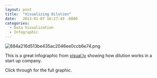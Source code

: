 ```yaml
---
layout: post
title:  "Visualizing Dilution"
date:   2013-01-07 16:27:49 -0800
categories:
  - Data Visualization
  - Infographic
---
```


  ![884a216d513be435ac2046ee0ccb6e74.png](/attachments/884a216d513be435ac2046ee0ccb6e74/image.png) 

 This is a great infographic from  [visual.ly](http://visual.ly)  showing how dilution works in a start up company.

 Click through for the full graphic.

 
